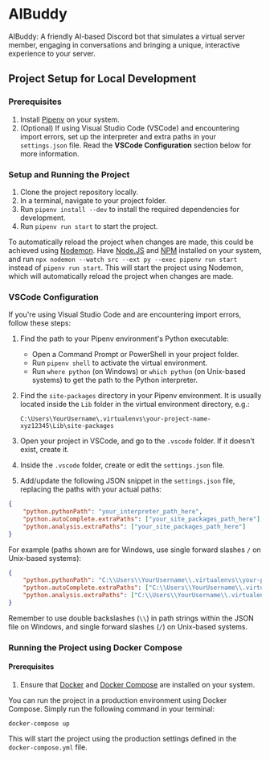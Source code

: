 # AIBuddy

AIBuddy: A friendly AI-based Discord bot that simulates a virtual server member, engaging in conversations and bringing a unique, interactive experience to your server.

## Project Setup for Local Development

### Prerequisites

1. Install [Pipenv](https://pipenv.pypa.io/en/latest/installation/) on your system.
2. (Optional) If using Visual Studio Code (VSCode) and encountering import errors, set up the interpreter and extra paths in your `settings.json` file. Read the **VSCode Configuration** section below for more information.

### Setup and Running the Project

1. Clone the project repository locally.
2. In a terminal, navigate to your project folder.
3. Run `pipenv install --dev` to install the required dependencies for development.
4. Run `pipenv run start` to start the project.

To automatically reload the project when changes are made, this could be achieved using [Nodemon](https://nodemon.io/). Have [Node.JS](https://nodejs.org/en/) and [NPM](https://www.npmjs.com/)
installed on your system, and run `npx nodemon --watch src --ext py --exec pipenv run start` instead of `pipenv run start`. This will start the project using Nodemon, which will automatically reload the project when changes are made.

### VSCode Configuration

If you're using Visual Studio Code and are encountering import errors, follow these steps:

1. Find the path to your Pipenv environment's Python executable:

    - Open a Command Prompt or PowerShell in your project folder.
    - Run `pipenv shell` to activate the virtual environment.
    - Run `where python` (on Windows) or `which python` (on Unix-based systems) to get the path to the Python interpreter.

2. Find the `site-packages` directory in your Pipenv environment. It is usually located inside the `Lib` folder in the virtual environment directory, e.g.:

    ```
    C:\Users\YourUsername\.virtualenvs\your-project-name-xyz12345\Lib\site-packages
    ```

3. Open your project in VSCode, and go to the `.vscode` folder. If it doesn't exist, create it.
4. Inside the `.vscode` folder, create or edit the `settings.json` file.
5. Add/update the following JSON snippet in the `settings.json` file, replacing the paths with your actual paths:

```json
{
	"python.pythonPath": "your_interpreter_path_here",
	"python.autoComplete.extraPaths": ["your_site_packages_path_here"],
	"python.analysis.extraPaths": ["your_site_packages_path_here"]
}
```

For example (paths shown are for Windows, use single forward slashes `/` on Unix-based systems):

```json
{
	"python.pythonPath": "C:\\Users\\YourUsername\\.virtualenvs\\your-project-name-xyz12345\\Scripts\\python.exe",
	"python.autoComplete.extraPaths": ["C:\\Users\\YourUsername\\.virtualenvs\\your-project-name-xyz12345\\Lib\\site-packages"],
	"python.analysis.extraPaths": ["C:\\Users\\YourUsername\\.virtualenvs\\your-project-name-xyz12345\\Lib\\site-packages"]
}
```

Remember to use double backslashes (`\\`) in path strings within the JSON file on Windows, and single forward slashes (`/`) on Unix-based systems.

### Running the Project using Docker Compose

#### Prerequisites

1. Ensure that [Docker](https://docs.docker.com/get-docker/) and [Docker Compose](https://docs.docker.com/compose/install/) are installed on your system.

You can run the project in a production environment using Docker Compose. Simply run the following command in your terminal:

```
docker-compose up
```

This will start the project using the production settings defined in the `docker-compose.yml` file.
